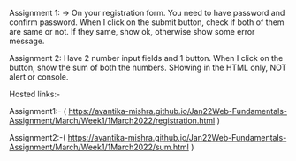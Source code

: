 Assignment 1: -> On your registration form. You need to have password and confirm password. When I click on the submit button, check if both of them are same or not. If they same, show ok, otherwise show some error message.

Assignment 2: Have 2 number input fields and 1 button. When I click on the button, show the sum of both the numbers. SHowing in the HTML only, NOT alert or console.

Hosted links:-

Assignment1:- ( https://avantika-mishra.github.io/Jan22Web-Fundamentals-Assignment/March/Week1/1March2022/registration.html )




Assignment2:-( https://avantika-mishra.github.io/Jan22Web-Fundamentals-Assignment/March/Week1/1March2022/sum.html )
